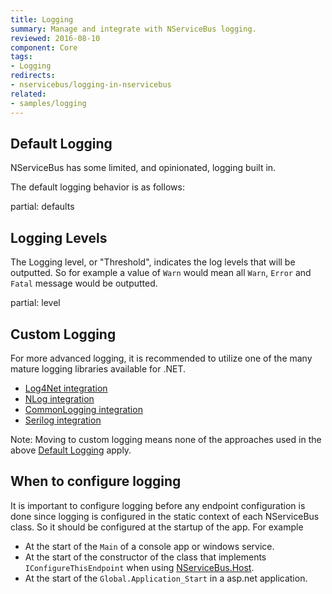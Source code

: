 ```yaml
---
title: Logging
summary: Manage and integrate with NServiceBus logging.
reviewed: 2016-08-10
component: Core
tags:
- Logging
redirects:
- nservicebus/logging-in-nservicebus
related:
- samples/logging
---
```



## Default Logging

NServiceBus has some limited, and opinionated, logging built in.

The default logging behavior is as follows:

partial: defaults


## Logging Levels

The Logging level, or "Threshold", indicates the log levels that will be outputted. So for example a value of `Warn` would mean all `Warn`, `Error` and `Fatal` message would be outputted.

partial: level


## Custom Logging

For more advanced logging, it is recommended to utilize one of the many mature logging libraries available for .NET.

 * [Log4Net integration](log4net.md)
 * [NLog integration](nlog.md)
 * [CommonLogging integration](common-logging.md)
 * [Serilog integration](serilog.md)

Note: Moving to custom logging means none of the approaches used in the above [Default Logging](#default-logging) apply.


## When to configure logging

It is important to configure logging before any endpoint configuration is done since logging is configured in the static context of each NServiceBus class. So it should be configured at the startup of the app. For example

 * At the start of the `Main` of a console app or windows service.
 * At the start of the constructor of the class that implements `IConfigureThisEndpoint` when using [NServiceBus.Host](/nservicebus/hosting/nservicebus-host/).
 * At the start of the `Global.Application_Start` in a asp.net application.
